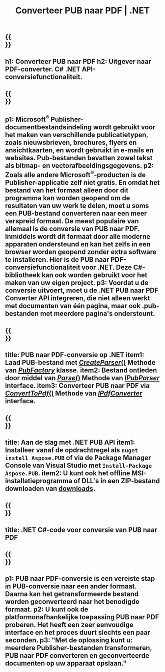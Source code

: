 ﻿---
translation: true
template: /_templates/conversion-child-net.md
title: Converteer PUB naar PDF | .NET
description: Converteer PUB naar PDF met .NET API op elk platform. Publisher-conversiefunctionaliteit die eenvoudig in uw oplossing kan worden geïntegreerd.
url: /net/conversion/pub-to-pdf/
metakeywords: pub naar pdf net, converteer pub naar pdf net, pub naar pdf c# converter, converteer pub naar pdf c#, pub naar pdf c#
family: pub
platformtag: net
feature: conversion
---

{{<section banner>}}
---
h1: Converteer PUB naar PDF
h2: Uitgever naar PDF-converter. С# .NET API-conversiefunctionaliteit.
---

{{<section overview>}}
---
p1: Microsoft<sup>®</sup> Publisher-documentbestandsindeling wordt gebruikt voor het maken van verschillende publicatietypen, zoals nieuwsbrieven, brochures, flyers en ansichtkaarten, en wordt gebruikt in e-mails en websites. Pub-bestanden bevatten zowel tekst als bitmap- en vectorafbeeldingsgegevens.
p2: Zoals alle andere Microsoft<sup>®</sup>-producten is de Publisher-applicatie zelf niet gratis. En omdat het bestand van het formaat alleen door dit programma kan worden geopend om de resultaten van uw werk te delen, moet u soms een PUB-bestand converteren naar een meer verspreid formaat. De meest populaire van allemaal is de conversie van PUB naar PDF. Inmiddels wordt dit formaat door alle moderne apparaten ondersteund en kan het zelfs in een browser worden geopend zonder extra software te installeren. Hier is de PUB naar PDF-conversiefunctionaliteit voor .NET. Deze C#-bibliotheek kan ook worden gebruikt voor het maken van uw eigen project.
p3: Voordat u de conversie uitvoert, moet u de .NET PUB naar PDF Converter API integreren, die niet alleen werkt met documenten van één pagina, maar ook .pub-bestanden met meerdere pagina's ondersteunt.
---

{{<section feature1>}}
---
title: PUB naar PDF-conversie op .NET
item1: Laad PUB-bestand met [*CreateParser*()](https://apireference.aspose.com/pub/net/aspose.pub/pubfactory/methods/createparser/index) Methode van [*PubFactory*](https://apireference.aspose.com/pub/net/aspose.pub/pubfactory) klasse.
item2: Bestand ontleden door middel van [*Parse*()](https://apireference.aspose.com/pub/net/aspose.pub/ipubparser/methods/parse) Methode van [*IPubParser*](https://apireference.aspose.com/pub/net/aspose.pub/ipubparser) interface.
item3: Converteer PUB naar PDF via [*ConvertToPdf*()](https://apireference.aspose.com/pub/net/aspose.pub/ipdfconverter/methods/converttopdf) Methode van [*IPdfConverter*](https://apireference.aspose.com/pub/net/aspose.pub/ipdfconverter) interface.
---

{{<section feature2>}}
---
title: Aan de slag met .NET PUB API
item1: Installeer vanaf de opdrachtregel als ```nuget install Aspose.PUB``` of via de Package Manager Console van Visual Studio met ```Install-Package Aspose.PUB```.
item2: U kunt ook het offline MSI-installatieprogramma of DLL's in een ZIP-bestand downloaden van [downloads](https://downloads.aspose.com/pub/net).
---

{{<section codeexample>}}
---
title: .NET C#-code voor conversie van PUB naar PDF
---

{{<section summary>}}
---
p1: PUB naar PDF-conversie is een vereiste stap in PUB-conversie naar een ander formaat. Daarna kan het getransformeerde bestand worden geconverteerd naar het benodigde formaat.
p2: U kunt ook de platformonafhankelijke toepassing PUB naar PDF proberen. Het heeft een zeer eenvoudige interface en het proces duurt slechts een paar seconden.
p3: "Met de oplossing kunt u: meerdere Publisher-bestanden transformeren, PUB naar PDF converteren en geconverteerde documenten op uw apparaat opslaan."
---
